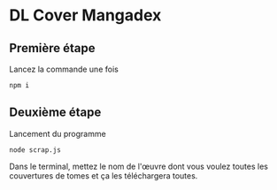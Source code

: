 # DL Cover Mangadex

## Première étape
Lancez la commande une fois
```
npm i
```
## Deuxième étape
Lancement du programme
```
node scrap.js
```

Dans le terminal, mettez le nom de l'œuvre dont vous voulez toutes les couvertures de tomes et ça les téléchargera toutes.